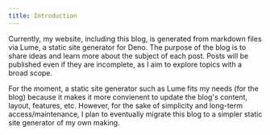 ```yaml
---
title: Introduction
---
```


Currently, my website, including this blog, is generated from markdown files via Lume, a static site generator for Deno. The purpose of the blog is to share ideas and learn more about the subject of each post. Posts will be published even if they are incomplete, as I aim to explore topics with a broad scope.

For the moment, a static site generator such as Lume fits my needs (for the blog) because it makes it more convienent to update the blog's content, layout, features, etc. However, for the sake of simplicity and long-term access/maintenance, I plan to eventually migrate this blog to a simpler static site generator of my own making. 